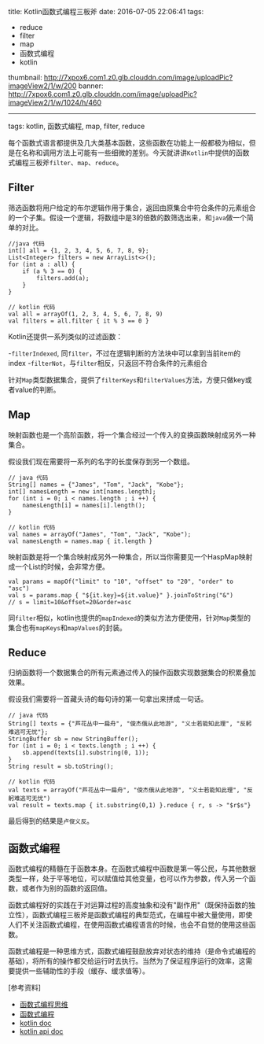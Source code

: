 title: Kotlin函数式编程三板斧
date: 2016-07-05 22:06:41
tags: 
- reduce
- filter
- map
- 函数式编程
- kotlin
  
thumbnail: http://7xpox6.com1.z0.glb.clouddn.com/image/uploadPic?imageView2/1/w/200
banner: http://7xpox6.com1.z0.glb.clouddn.com/image/uploadPic?imageView2/1/w/1024/h/460 

---


tags: kotlin, 函数式编程, map, filter, reduce

每个函数式语言都提供及几大类基本函数，这些函数在功能上一般都极为相似，但是在名称和调用方法上可能有一些细微的差别。今天就讲讲`Kotlin`中提供的函数式编程三板斧`filter`、`map`、`reduce`。

<!-- more -->

## Filter

筛选函数将用户给定的布尔逻辑作用于集合，返回由原集合中符合条件的元素组合的一个子集。假设一个逻辑，将数组中是3的倍数的数筛选出来，和`java`做一个简单的对比。

```
//java 代码
int[] all = {1, 2, 3, 4, 5, 6, 7, 8, 9};
List<Integer> filters = new ArrayList<>();
for (int a : all) {
    if (a % 3 == 0) {
        filters.add(a);
    }
}
```

```
// kotlin 代码
val all = arrayOf(1, 2, 3, 4, 5, 6, 7, 8, 9)
val filters = all.filter { it % 3 == 0 }
```

Kotlin还提供一系列类似的过滤函数：

-`filterIndexed`, 同`filter`，不过在逻辑判断的方法块中可以拿到当前item的index
-`filterNot`，与`filter`相反，只返回不符合条件的元素组合

针对`Map`类型数据集合，提供了`filterKeys`和`filterValues`方法，方便只做key或者value的判断。

## Map

映射函数也是一个高阶函数，将一个集合经过一个传入的变换函数映射成另外一种集合。

假设我们现在需要将一系列的名字的长度保存到另一个数组。

```
// java 代码
String[] names = {"James", "Tom", "Jack", "Kobe"};
int[] namesLength = new int[names.length];
for (int i = 0; i < names.length ; i ++) {
    namesLength[i] = names[i].length();
}
```

```
// kotlin 代码
val names = arrayOf("James", "Tom", "Jack", "Kobe");
val namesLength = names.map { it.length }
```

映射函数是将一个集合映射成另外一种集合，所以当你需要见一个HaspMap映射成一个List的时候，会非常方便。

```
val params = mapOf("limit" to "10", "offset" to "20", "order" to "asc")
val s = params.map { "${it.key}=${it.value}" }.joinToString("&")
// s = limit=10&offset=20&order=asc
```

同`filter`相似，kotlin也提供的`mapIndexed`的类似方法方便使用，针对`Map`类型的集合也有`mapKeys`和`mapValues`的封装。

## Reduce

归纳函数将一个数据集合的所有元素通过传入的操作函数实现数据集合的积累叠加效果。

假设我们需要将一首藏头诗的每句诗的第一句拿出来拼成一句话。

```
// java 代码
String[] texts = {"芦花丛中一扁舟", "俊杰俄从此地游", "义士若能知此理", "反躬难逃可无忧"};
StringBuffer sb = new StringBuffer();
for (int i = 0; i < texts.length ; i ++) {
    sb.append(texts[i].substring(0, 1));
}
String result = sb.toString();
```

```
// kotlin 代码
val texts = arrayOf("芦花丛中一扁舟", "俊杰俄从此地游", "义士若能知此理", "反躬难逃可无忧")
val result = texts.map { it.substring(0,1) }.reduce { r, s -> "$r$s"}
```

最后得到的结果是`卢俊义反`。

## 函数式编程

函数式编程的精髓在于函数本身。在函数式编程中函数是第一等公民，与其他数据类型一样，处于平等地位，可以赋值给其他变量，也可以作为参数，传入另一个函数，或者作为别的函数的返回值。

函数式编程好的实践在于对运算过程的高度抽象和没有"副作用"（既保持函数的独立性），函数式编程三板斧是函数式编程的典型范式，在编程中被大量使用，即使人们不关注函数式编程，在使用函数式编程语言的时候，也会不自觉的使用这些函数。

函数式编程是一种思维方式，函数式编程鼓励放弃对状态的维持（是命令式编程的基础），将所有的操作都交给运行时去执行。当然为了保证程序运行的效率，这需要提供一些辅助性的手段（缓存、缓求值等）。

[参考资料]

- [函数式编程思维](https://book.douban.com/subject/26587213/)
- [函数式编程](http://baike.baidu.com/view/1711147.htm)
- [kotlin doc](https://kotlinlang.org/docs/reference/)
- [kotlin api doc](https://kotlinlang.org/api/latest/jvm/stdlib/)

